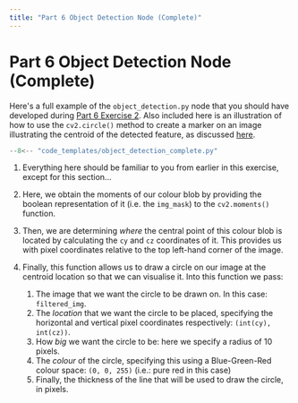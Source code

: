 ```yaml
---
title: "Part 6 Object Detection Node (Complete)"  
---
```


# Part 6 Object Detection Node (Complete)

Here's a full example of the `object_detection.py` node that you should have developed during [Part 6 Exercise 2](../part6.md#ex2).  Also included here is an illustration of how to use the `cv2.circle()` method to create a marker on an image illustrating the centroid of the detected feature, as discussed [here](../part6.md#image-moments).

```py title="object_detection_complete.py"
--8<-- "code_templates/object_detection_complete.py"
```

1. Everything here should be familiar to you from earlier in this exercise, except for this section...

2. Here, we obtain the moments of our colour blob by providing the boolean representation of it (i.e. the `img_mask`) to the `cv2.moments()` function.

3. Then, we are determining *where* the central point of this colour blob is located by calculating the `cy` and `cz` coordinates of it.  This provides us with pixel coordinates relative to the top left-hand corner of the image.

4. Finally, this function allows us to draw a circle on our image at the centroid location so that we can visualise it.  Into this function we pass:

    1. The image that we want the circle to be drawn on.  In this case: `filtered_img`.
    1. The *location* that we want the circle to be placed, specifying the horizontal and vertical pixel coordinates respectively: `(int(cy), int(cz))`.
    1. How *big* we want the circle to be: here we specify a radius of 10 pixels.
    1. The *colour* of the circle, specifying this using a Blue-Green-Red colour space: `(0, 0, 255)` (i.e.: pure red in this case)
    1. Finally, the thickness of the line that will be used to draw the circle, in pixels.
